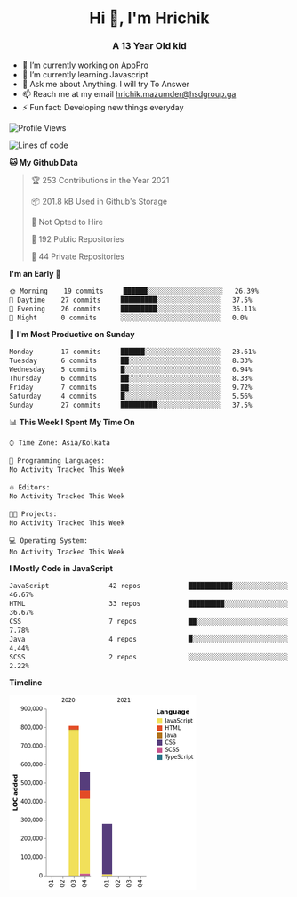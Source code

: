 <h1 align="center">Hi 👋, I'm Hrichik</h1>
<h3 align="center">A 13 Year Old kid</h3>


- 🔭 I’m currently working on [AppPro](https://apppro.in)
- 🌱 I’m currently learning Javascript
- 💬 Ask me about Anything. I will try To Answer
- 📫 Reach me at my email hrichik.mazumder@hsdgroup.ga
- ⚡ Fun fact: Developing new things everyday

<!--START_SECTION:waka-->
![Profile Views](http://img.shields.io/badge/Profile%20Views-1-blue)

![Lines of code](https://img.shields.io/badge/From%20Hello%20World%20I%27ve%20Written-1.6%20million%20lines%20of%20code-blue)

**🐱 My Github Data** 

> 🏆 253 Contributions in the Year 2021
 > 
> 📦 201.8 kB Used in Github's Storage 
 > 
> 🚫 Not Opted to Hire
 > 
> 📜 192 Public Repositories 
 > 
> 🔑 44 Private Repositories  
 > 
**I'm an Early 🐤** 

```text
🌞 Morning    19 commits     ██████░░░░░░░░░░░░░░░░░░░   26.39% 
🌆 Daytime    27 commits     █████████░░░░░░░░░░░░░░░░   37.5% 
🌃 Evening    26 commits     █████████░░░░░░░░░░░░░░░░   36.11% 
🌙 Night      0 commits      ░░░░░░░░░░░░░░░░░░░░░░░░░   0.0%

```
📅 **I'm Most Productive on Sunday** 

```text
Monday       17 commits     ██████░░░░░░░░░░░░░░░░░░░   23.61% 
Tuesday      6 commits      ██░░░░░░░░░░░░░░░░░░░░░░░   8.33% 
Wednesday    5 commits      █░░░░░░░░░░░░░░░░░░░░░░░░   6.94% 
Thursday     6 commits      ██░░░░░░░░░░░░░░░░░░░░░░░   8.33% 
Friday       7 commits      ██░░░░░░░░░░░░░░░░░░░░░░░   9.72% 
Saturday     4 commits      █░░░░░░░░░░░░░░░░░░░░░░░░   5.56% 
Sunday       27 commits     █████████░░░░░░░░░░░░░░░░   37.5%

```


📊 **This Week I Spent My Time On** 

```text
⌚︎ Time Zone: Asia/Kolkata

💬 Programming Languages: 
No Activity Tracked This Week

🔥 Editors: 
No Activity Tracked This Week

🐱‍💻 Projects: 
No Activity Tracked This Week

💻 Operating System: 
No Activity Tracked This Week

```

**I Mostly Code in JavaScript** 

```text
JavaScript               42 repos            ███████████░░░░░░░░░░░░░░   46.67% 
HTML                     33 repos            █████████░░░░░░░░░░░░░░░░   36.67% 
CSS                      7 repos             ██░░░░░░░░░░░░░░░░░░░░░░░   7.78% 
Java                     4 repos             █░░░░░░░░░░░░░░░░░░░░░░░░   4.44% 
SCSS                     2 repos             ░░░░░░░░░░░░░░░░░░░░░░░░░   2.22%

```


**Timeline**

![Chart not found](https://raw.githubusercontent.com/hrichiksite/hrichiksite/master/charts/bar_graph.png) 


<!--END_SECTION:waka-->
